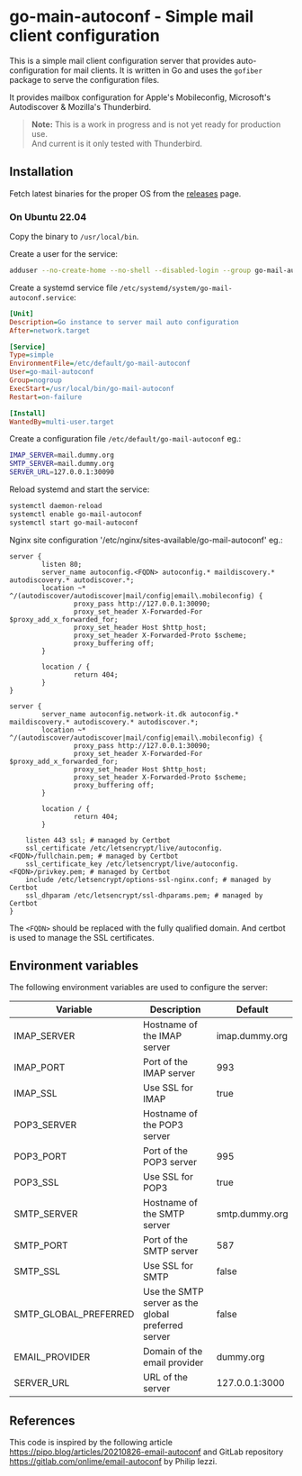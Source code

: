 # go-main-autoconf - Simple mail client configuration

This is a simple mail client configuration server that provides auto-configuration for mail clients. It is written in Go and uses the `gofiber` package to serve the configuration files.

It provides mailbox configuration for Apple's Mobileconfig, Microsoft's Autodiscover & Mozilla's Thunderbird.

> **Note:** This is a work in progress and is not yet ready for production use.  
> And current is it only tested with Thunderbird.

## Installation
Fetch latest binaries for the proper OS from the [releases](https://github.com/kim-groenborg-nielsen/go-mail-autoconf/releases) page.

### On Ubuntu 22.04
Copy the binary to `/usr/local/bin`.

Create a user for the service:
```bash
adduser --no-create-home --no-shell --disabled-login --group go-mail-autoconf go-mail-autoconf
```

Create a systemd service file `/etc/systemd/system/go-mail-autoconf.service`:
```ini
[Unit]
Description=Go instance to server mail auto configuration
After=network.target

[Service]
Type=simple
EnvironmentFile=/etc/default/go-mail-autoconf
User=go-mail-autoconf
Group=nogroup
ExecStart=/usr/local/bin/go-mail-autoconf
Restart=on-failure

[Install]
WantedBy=multi-user.target
```

Create a configuration file `/etc/default/go-mail-autoconf` eg.:
```bash
IMAP_SERVER=mail.dummy.org
SMTP_SERVER=mail.dummy.org
SERVER_URL=127.0.0.1:30090
```

Reload systemd and start the service:
```bash
systemctl daemon-reload
systemctl enable go-mail-autoconf
systemctl start go-mail-autoconf
```

Nginx site configuration '/etc/nginx/sites-available/go-mail-autoconf' eg.:
```nginx
server {
        listen 80;
        server_name autoconfig.<FQDN> autoconfig.* maildiscovery.* autodiscovery.* autodiscover.*;
        location ~* ^/(autodiscover/autodiscover|mail/config|email\.mobileconfig) {
                proxy_pass http://127.0.0.1:30090;
                proxy_set_header X-Forwarded-For $proxy_add_x_forwarded_for;
                proxy_set_header Host $http_host;
                proxy_set_header X-Forwarded-Proto $scheme;
                proxy_buffering off;
        }

        location / {
                return 404;
        }
}

server {
        server_name autoconfig.network-it.dk autoconfig.* maildiscovery.* autodiscovery.* autodiscover.*;
        location ~* ^/(autodiscover/autodiscover|mail/config|email\.mobileconfig) {
                proxy_pass http://127.0.0.1:30090;
                proxy_set_header X-Forwarded-For $proxy_add_x_forwarded_for;
                proxy_set_header Host $http_host;
                proxy_set_header X-Forwarded-Proto $scheme;
                proxy_buffering off;
        }

        location / {
                return 404;
        }

    listen 443 ssl; # managed by Certbot
    ssl_certificate /etc/letsencrypt/live/autoconfig.<FQDN>/fullchain.pem; # managed by Certbot
    ssl_certificate_key /etc/letsencrypt/live/autoconfig.<FQDN>/privkey.pem; # managed by Certbot
    include /etc/letsencrypt/options-ssl-nginx.conf; # managed by Certbot
    ssl_dhparam /etc/letsencrypt/ssl-dhparams.pem; # managed by Certbot
}
```
The `<FQDN>` should be replaced with the fully qualified domain. And certbot is used to manage the SSL certificates.

## Environment variables
The following environment variables are used to configure the server:

| Variable              | Description                                        | Default        |
|-----------------------|----------------------------------------------------|----------------|
| IMAP_SERVER           | Hostname of the IMAP server                        | imap.dummy.org |
| IMAP_PORT             | Port of the IMAP server                            | 993            |
| IMAP_SSL              | Use SSL for IMAP                                   | true           |
| POP3_SERVER           | Hostname of the POP3 server                        |                |
| POP3_PORT             | Port of the POP3 server                            | 995            |
| POP3_SSL              | Use SSL for POP3                                   | true           |
| SMTP_SERVER           | Hostname of the SMTP server                        | smtp.dummy.org |
| SMTP_PORT             | Port of the SMTP server                            | 587            |
| SMTP_SSL              | Use SSL for SMTP                                   | false          |
| SMTP_GLOBAL_PREFERRED | Use the SMTP server as the global preferred server | false          |
| EMAIL_PROVIDER        | Domain of the email provider                       | dummy.org      |
| SERVER_URL            | URL of the server                                  | 127.0.0.1:3000 |


## References
This code is inspired by the following article https://pipo.blog/articles/20210826-email-autoconf and GitLab repository https://gitlab.com/onlime/email-autoconf by Philip Iezzi.
